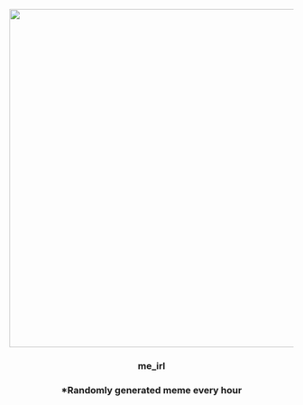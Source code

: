 <p align="center">
        <img src="https://i.redd.it/ln5764m9ldu91.jpg" width="600" height="600">
        </p>
        <h3 align="center">me_irl</h3>
        <h3 align="center">*Randomly generated meme every hour</h3>
    